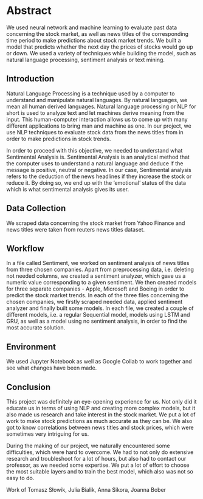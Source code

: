 
# Abstract
We used neural network and machine learning  to evaluate past data concerning the stock market, as well as news titles of the corresponding time period to make predictions about stock market trends. We built a model that predicts whether the next day the prices of stocks would go up or down. We used a variety of techniques while building the model, such as natural language processing, sentiment analysis or text mining.

## Introduction
Natural Language Processing is a technique used by a computer to understand and manipulate natural languages. By natural languages, we mean all human derived languages. Natural language processing or NLP for short is used to analyze text and let machines derive meaning from the input. This human-computer interaction allows us to come up with many different applications to bring man and machine as one. In our project,  we use NLP techniques to evaluate stock data from the news titles from in order to make predictions in stock trends.

In order to proceed with this objective, we needed to understand what Sentimental Analysis is. Sentimental Analysis is an analytical method that the computer uses to understand a natural language and deduce if the message is positive, neutral or negative. In our case, Sentimental analysis refers to the deduction of the news headlines if they increase the stock or reduce it. By doing so, we end up with the ‘emotional’ status of the data which is what sentimental analysis gives its user.

## Data Collection
We scraped data concerning the stock market from Yahoo Finance and news titles were taken from reuters news titles dataset. 

## Workflow
In a file called Sentiment, we worked on sentiment analysis of news titles from three chosen companies. Apart from preprocessing data, i.e. deleting not needed columns, we created a sentiment analyzer, which gave us a numeric value corresponding to a given sentiment. We then created models for three separate companies - Apple, Microsoft and Boeing in order to predict the stock market trends. In each of the three files concerning the chosen companies, we firstly scraped needed data, applied sentiment analyzer and finally built some models. In each file, we created a couple of different models, i.e. a regular Sequential model, models using LSTM and GRU, as well as a model using no sentiment analysis, in order to find the most accurate solution.

## Environment
We used Jupyter Notebook as well as Google Collab to work together and see what changes have been made.

## Conclusion
This project was definitely an eye-opening experience for us. Not only did it educate us in terms of using NLP and creating more complex models, but it also made us research and take interest in the stock market. We put a lot of work to make stock predictions as much accurate as they can be. We also got to know correlations between news titles and stock prices, which were sometimes very intriguing for us.

During the making of our project, we naturally encountered some difficulties, which were hard to overcome. We had to not only do extensive research and troubleshoot for a lot of hours, but also had to contact our professor, as we needed some expertise. We put a lot of effort to choose the most suitable layers and to train the best model, which also was not so easy to do.

Work of Tomasz Słowik, Julia Bialik, Anna Sikora, Joanna Bober
